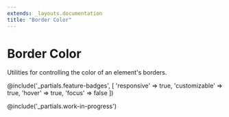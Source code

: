 ```yaml
---
extends: _layouts.documentation
title: "Border Color"
---
```


# Border Color

<div class="text-xl text-slate-light mb-4">
    Utilities for controlling the color of an element's borders.
</div>

@include('_partials.feature-badges', [
    'responsive' => true,
    'customizable' => true,
    'hover' => true,
    'focus' => false
])

@include('_partials.work-in-progress')
